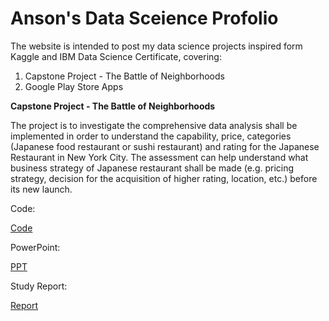 # Anson's Data Sceience Profolio
The website is intended to post my data science projects inspired form Kaggle and IBM Data Science Certificate, covering:
  1. Capstone Project - The Battle of Neighborhoods
  2. Google Play Store Apps 


**Capstone Project - The Battle of Neighborhoods**

The project is to investigate the comprehensive data analysis shall be implemented in order to understand the capability, price, categories (Japanese food restaurant or sushi restaurant) and rating for the Japanese Restaurant in New York City. The assessment can help understand what business strategy of Japanese restaurant shall be made (e.g. pricing strategy, decision for the acquisition of higher rating, location, etc.) before its new launch. 



Code:

[Code](https://github.com/ansonlalu/Anson-s-Data-Sceience-Profolio/blob/master/Capstone%20Project%20-%20The%20Battle%20of%20Neighborhoods%20(Latest)%20(1).ipynb)

PowerPoint:

[PPT](https://github.com/ansonlalu/Anson-s-Data-Sceience-Profolio/blob/master/Capstone%20Project%20-%20The%20Battle%20of%20Neighborhoods_PPT.pdf)

Study Report:

[Report](https://github.com/ansonlalu/Anson-s-Data-Sceience-Profolio/blob/master/Capstone%20Project%20-%20The%20Battle%20of%20Neighborhoods%20(Week%202)_Report.pdf)

